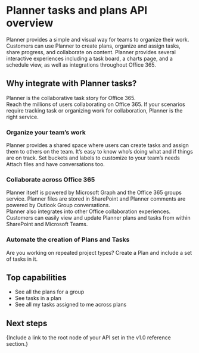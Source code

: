 # Planner tasks and plans API overview

Planner provides a simple and visual way for teams to organize their work.  Customers can use Planner to create plans, organize and assign tasks, share progress, and collaborate on content.  Planner provides several interactive experiences including a task board, a charts page, and a schedule view, as well as integrations throughout Office 365.

## Why integrate with Planner tasks?

Planner is the collaborative task story for Office 365.  
Reach the millions of users collaborating on Office 365. 
If your scenarios require tracking task or organizing work for collaboration, Planner is the right service.

### Organize your team’s work
Planner provides a shared space where users can create tasks and assign them to others on the team.  It’s easy to know who’s doing what and if things are on track.
Set buckets and labels to customize to your team’s needs
Attach files and have conversations too.

### Collaborate across Office 365
Planner itself is powered by Microsoft Graph and the Office 365 groups service.  Planner files are stored in SharePoint and Planner comments are powered by Outlook Group conversations.  
Planner also integrates into other Office collaboration experiences.  Customers can easily view and update Planner plans and tasks from within SharePoint and Microsoft Teams.  

### Automate the creation of Plans and Tasks
Are you working on repeated project types? Create a Plan and include a set of tasks in it. 
 
## Top capabilities

* See all the plans for a group
* See tasks in a plan
* See all my tasks assigned to me across plans



## Next steps
{Include a link to the root node of your API set in the v1.0 reference section.}

